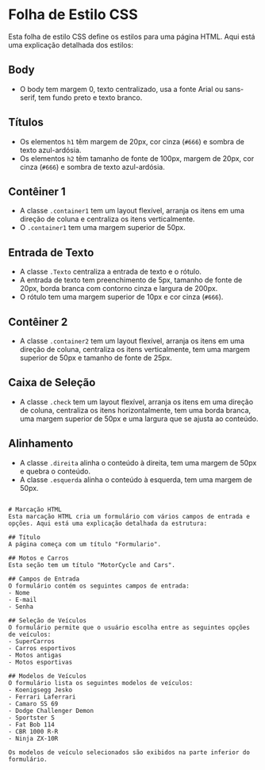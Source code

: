 # Folha de Estilo CSS

Esta folha de estilo CSS define os estilos para uma página HTML. Aqui está uma explicação detalhada dos estilos:

## Body
- O body tem margem 0, texto centralizado, usa a fonte Arial ou sans-serif, tem fundo preto e texto branco.

## Títulos
- Os elementos `h1` têm margem de 20px, cor cinza (`#666`) e sombra de texto azul-ardósia.
- Os elementos `h2` têm tamanho de fonte de 100px, margem de 20px, cor cinza (`#666`) e sombra de texto azul-ardósia.

## Contêiner 1
- A classe `.container1` tem um layout flexível, arranja os itens em uma direção de coluna e centraliza os itens verticalmente.
- O `.container1` tem uma margem superior de 50px.

## Entrada de Texto
- A classe `.Texto` centraliza a entrada de texto e o rótulo.
- A entrada de texto tem preenchimento de 5px, tamanho de fonte de 20px, borda branca com contorno cinza e largura de 200px.
- O rótulo tem uma margem superior de 10px e cor cinza (`#666`).

## Contêiner 2
- A classe `.container2` tem um layout flexível, arranja os itens em uma direção de coluna, centraliza os itens verticalmente, tem uma margem superior de 50px e tamanho de fonte de 25px.

## Caixa de Seleção
- A classe `.check` tem um layout flexível, arranja os itens em uma direção de coluna, centraliza os itens horizontalmente, tem uma borda branca, uma margem superior de 50px e uma largura que se ajusta ao conteúdo.

## Alinhamento
- A classe `.direita` alinha o conteúdo à direita, tem uma margem de 50px e quebra o conteúdo.
- A classe `.esquerda` alinha o conteúdo à esquerda, tem uma margem de 50px.
```

# Marcação HTML
Esta marcação HTML cria um formulário com vários campos de entrada e opções. Aqui está uma explicação detalhada da estrutura:

## Título
A página começa com um título "Formulario".

## Motos e Carros
Esta seção tem um título "MotorCycle and Cars".

## Campos de Entrada
O formulário contém os seguintes campos de entrada:
- Nome
- E-mail
- Senha

## Seleção de Veículos
O formulário permite que o usuário escolha entre as seguintes opções de veículos:
- SuperCarros
- Carros esportivos
- Motos antigas
- Motos esportivas

## Modelos de Veículos
O formulário lista os seguintes modelos de veículos:
- Koenigsegg Jesko
- Ferrari Laferrari
- Camaro SS 69
- Dodge Challenger Demon
- Sportster S
- Fat Bob 114
- CBR 1000 R-R
- Ninja ZX-10R

Os modelos de veículo selecionados são exibidos na parte inferior do formulário.
